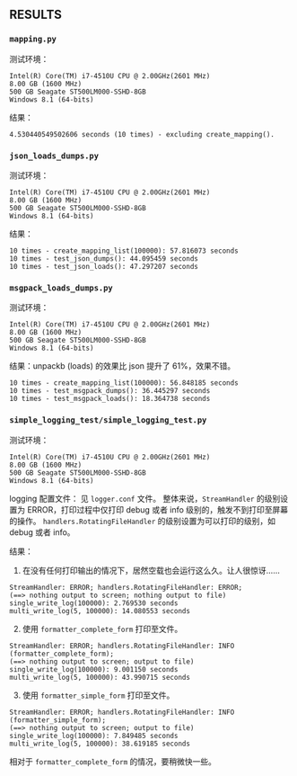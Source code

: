 ## RESULTS

### `mapping.py`

测试环境：
```
Intel(R) Core(TM) i7-4510U CPU @ 2.00GHz(2601 MHz)
8.00 GB (1600 MHz)
500 GB Seagate ST500LM000-SSHD-8GB
Windows 8.1 (64-bits)
```

结果：
```
4.530440549502606 seconds (10 times) - excluding create_mapping().
```

### `json_loads_dumps.py`

测试环境：
```
Intel(R) Core(TM) i7-4510U CPU @ 2.00GHz(2601 MHz)
8.00 GB (1600 MHz)
500 GB Seagate ST500LM000-SSHD-8GB
Windows 8.1 (64-bits)
```

结果：
```
10 times - create_mapping_list(100000): 57.816073 seconds
10 times - test_json_dumps(): 44.095459 seconds
10 times - test_json_loads(): 47.297207 seconds
```

### `msgpack_loads_dumps.py`

测试环境：
```
Intel(R) Core(TM) i7-4510U CPU @ 2.00GHz(2601 MHz)
8.00 GB (1600 MHz)
500 GB Seagate ST500LM000-SSHD-8GB
Windows 8.1 (64-bits)
```

结果：unpackb (loads) 的效果比 json 提升了 61%，效果不错。
```
10 times - create_mapping_list(100000): 56.848185 seconds
10 times - test_msgpack_dumps(): 36.445297 seconds
10 times - test_msgpack_loads(): 18.364738 seconds
```

### `simple_logging_test/simple_logging_test.py`

测试环境：
```
Intel(R) Core(TM) i7-4510U CPU @ 2.00GHz(2601 MHz)
8.00 GB (1600 MHz)
500 GB Seagate ST500LM000-SSHD-8GB
Windows 8.1 (64-bits)
```

logging 配置文件：
见 `logger.conf` 文件。
整体来说，`StreamHandler` 的级别设置为 ERROR，打印过程中仅打印 debug 或者 info 级别的，触发不到打印至屏幕的操作。
`handlers.RotatingFileHandler` 的级别设置为可以打印的级别，如 debug 或者 info。

结果：

1. 在没有任何打印输出的情况下，居然空载也会运行这么久。让人很惊讶……
```
StreamHandler: ERROR; handlers.RotatingFileHandler: ERROR;
(==> nothing output to screen; nothing output to file)
single_write_log(100000): 2.769530 seconds
multi_write_log(5, 100000): 14.080553 seconds 
```
2. 使用 `formatter_complete_form` 打印至文件。
```
StreamHandler: ERROR; handlers.RotatingFileHandler: INFO (formatter_complete_form);
(==> nothing output to screen; output to file)
single_write_log(100000): 9.001150 seconds
multi_write_log(5, 100000): 43.990715 seconds
```
3. 使用 `formatter_simple_form` 打印至文件。
```
StreamHandler: ERROR; handlers.RotatingFileHandler: INFO (formatter_simple_form);
(==> nothing output to screen; output to file)
single_write_log(100000): 7.849485 seconds
multi_write_log(5, 100000): 38.619185 seconds
```
相对于 `formatter_complete_form` 的情况，要稍微快一些。